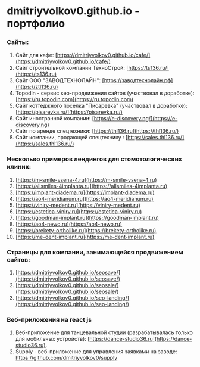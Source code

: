 # dmitriyvolkov0.github.io - портфолио
### Сайты:
1. Сайт для кафе: [https://dmitriyvolkov0.github.io/cafe/](https://dmitriyvolkov0.github.io/cafe/)
2. Сайт строительной компании ТехноСтрой: [https://ts136.ru/](https://ts136.ru)
3. Сайт ООО "ЗАВОДТЕХНОЛАЙН": [https://заводтехнолайн.рф](https://ztl136.ru)
4. Topodin - сервис seo-продвижения сайтов (участвовал в доработке): [https://ru.topodin.com](https://ru.topodin.com)
5. Сайт коттеджного поселка "Писаревка" (участвовал в доработке): [https://pisarevka.ru/](https://pisarevka.ru/)
6. Сайт иностранной компании: [https://e-discovery.ng/](https://e-discovery.ng)
7. Сайт по аренде спецтехники: [https://thl136.ru](https://thl136.ru/)
8. Сайт компании, продающей спецтехнику : [https://sales.thl136.ru/](https://sales.thl136.ru/)

### Несколько примеров лендингов для стомотологических клиник:
1. [https://m-smile-vsena-4.ru](https://m-smile-vsena-4.ru)
2. [https://allsmiles-4implanta.ru](https://allsmiles-4implanta.ru)
3. [https://implant-diadema.ru](https://implant-diadema.ru)
4. [https://ao4-meridianum.ru](https://ao4-meridianum.ru)
5. [https://viniry-medent.ru](https://viniry-medent.ru)
6. [https://estetica-viniry.ru](https://estetica-viniry.ru)
7. [https://goodman-implant.ru](https://goodman-implant.ru)
8. [https://ao4-newo.ru](https://ao4-newo.ru)
9. [https://brekety-ortholike.ru](https://brekety-ortholike.ru)
10. [https://me-dent-implant.ru](https://me-dent-implant.ru)
   
### Страницы для компании, занимающейся продвижением сайтов:
1. [https://dmitriyvolkov0.github.io/seosave/](https://dmitriyvolkov0.github.io/seosave/)
2. [https://dmitriyvolkov0.github.io/seosale/](https://dmitriyvolkov0.github.io/seosale/)
3. [https://dmitriyvolkov0.github.io/seo-landing/](https://dmitriyvolkov0.github.io/seo-landing/)

### Веб-приложения на react js
1. Веб-приложение для танцевальной студии (разрабатывалась только для мобильных устройств): [https://dance-studio36.ru](https://dance-studio36.ru).
2. Supply - веб-приложение для управления заявками на заводе: https://github.com/dmitriyvolkov0/supply
